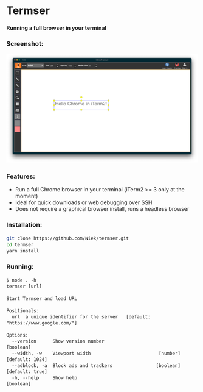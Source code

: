 # Termser
#### Running a full browser in your terminal

### Screenshot:
![Screenshot of Termser](.github/screenshot.png)

### Features:
* Run a full Chrome browser in your terminal (iTerm2 >= 3 only at the moment)
* Ideal for quick downloads or web debugging over SSH
* Does not require a graphical browser install, runs a headless browser

### Installation:
```bash
git clone https://github.com/Niek/termser.git
cd termser
yarn install
```

### Running:
```
$ node . -h
termser [url]

Start Termser and load URL

Positionals:
  url  a unique identifier for the server   [default: "https://www.google.com/"]

Options:
  --version      Show version number                                   [boolean]
  --width, -w    Viewport width                         [number] [default: 1024]
  --adblock, -a  Block ads and trackers                [boolean] [default: true]
  -h, --help     Show help                                             [boolean]
```